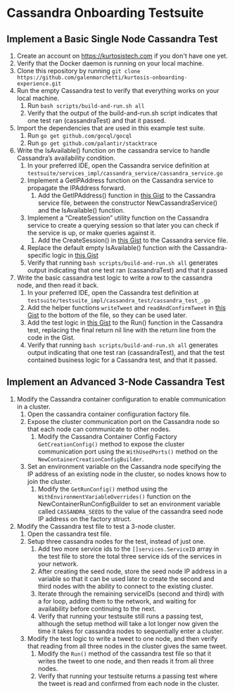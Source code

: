 Cassandra Onboarding Testsuite
=====================

## Implement a Basic Single Node Cassandra Test

1. Create an account on https://kurtosistech.com if you don't have one yet.
2. Verify that the Docker daemon is running on your local machine.
3. Clone this repository by running `git clone https://github.com/galenmarchetti/kurtosis-onboarding-experience.git`
4. Run the empty Cassandra test to verify that everything works on your local machine.
    1. Run `bash scripts/build-and-run.sh all`
    2. Verify that the output of the build-and-run.sh script indicates that one test ran (cassandraTest) and that it passed.
5. Import the dependencies that are used in this example test suite.
    1. Run `go get github.com/gocql/gocql`
    2. Run `go get github.com/palantir/stacktrace`
6. Write the IsAvailable() function on the cassandra service to handle Cassandra’s availability condition.
    1. In your preferred IDE, open the Cassandra service definition at `testsuite/services_impl/cassandra_service/cassandra_service.go`
    2. Implement a GetIPAddress function on the Cassandra service to propagate the IPAddress forward.
        1. Add the GetIPAddress() function in [this Gist](https://gist.github.com/galenmarchetti/7958b0973f63081425091563578db1e9) to the Cassandra service file, between the constructor NewCassandraService() and the IsAvailable() function.
    3. Implement a “CreateSession” utility function on the Cassandra service to create a querying session so that later you can check if the service is up, or make queries against it.
        1. Add the CreateSession() in [this Gist](https://gist.github.com/galenmarchetti/03e41a50996279233f0d60cf23bfe331) to the Cassandra service file.
    4. Replace the default empty IsAvailable() function with the Cassandra-specific logic in [this Gist](https://gist.github.com/galenmarchetti/3f14080949a131d16a7b6204390a13ee)
    5. Verify that running `bash scripts/build-and-run.sh all` generates output indicating that one test ran (cassandraTest) and that it passed
7. Write the basic cassandra test logic to write a row to the cassandra node, and then read it back.
    1. In your preferred IDE, open the Cassandra test definition at `testsuite/testsuite_impl/cassandra_test/cassandra_test_.go`
    2. Add the helper functions `writeTweet` and `readAndConfirmTweet` in [this Gist](https://gist.github.com/galenmarchetti/98252fec7b92d2174d71ee7c72261bd3) to the bottom of the file, so they can be used later.
    3. Add the test logic in [this Gist](https://gist.github.com/galenmarchetti/118a2555749c7c47760cb58faa251795) to the Run() function in the Cassandra test, replacing the final return nil line with the return line from the code in the Gist.
    4. Verify that running `bash scripts/build-and-run.sh all` generates output indicating that one test ran (cassandraTest), and that the test contained business logic for a Cassandra test, and that it passed.

## Implement an Advanced 3-Node Cassandra Test

1. Modify the Cassandra container configuration to enable communication in a cluster.
   1. Open the cassandra container configuration factory file.
   2. Expose the cluster communication port on the Cassandra node so that each node can communicate to other nodes.
       1. Modify the Cassandra Container Config Factory `GetCreationConfig()` method to expose the cluster communication port using the `WithUsedPorts()` method on the `NewContainerCreationConfigBuilder`.
   3. Set an environment variable on the Cassandra node specifying the IP address of an existing node in the cluster, so nodes knows how to join the cluster.
       1. Modify the `GetRunConfig()` method using the `WithEnvironmentVariableOverrides()` function on the NewContainerRunConfigBuilder to set an environment variable called `CASSANDRA_SEEDS` to the value of the cassandra seed node IP address on the factory struct.
2. Modify the Cassandra test file to test a 3-node cluster.
   1. Open the cassandra test file.
   2. Setup three cassandra nodes for the test, instead of just one.
       1. Add two more service ids to the `[]services.ServiceID` array in the test file to store the total three service ids of the services in your network.
       2. After creating the seed node, store the seed node IP address in a variable so that it can be used later to create the second and third nodes with the ability to connect to the existing cluster.
       3. Iterate through the remaining serviceIDs (second and third) with a for loop, adding them to the network, and waiting for availability before continuing to the next.
       4. Verify that running your testsuite still runs a passing test, although the setup method will take a lot longer now given the time it takes for cassandra nodes to sequentially enter a cluster.
   3. Modify the test logic to write a tweet to one node, and then verify that reading from all three nodes in the cluster gives the same tweet.
       1. Modify the `Run()` method of the cassandra test file so that it writes the tweet to one node, and then reads it from all three nodes.
       2. Verify that running your testsuite returns a passing test where the tweet is read and confirmed from each node in the cluster.
